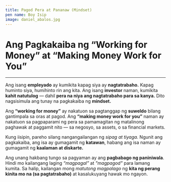 ```yaml
---
title: Pagod Pera at Pananaw (Mindset)
pen name: Boy Isip
image: daniel_abalos.jpg
---
```


# Ang Pagkakaiba ng “Working for Money” at “Making Money Work for You”

---

Ang isang **empleyado** ay kumikita kapag siya ay **nagtatrabaho.** 
Kapag huminto siya, humihinto rin ang kita. Ang isang **investor** 
naman, kumikita **kahit natutulog** — dahil **pera na niya ang 
nagtatrabaho para sa kanya.** Dito nagsisimula ang tunay na 
pagkakaiba ng **mindset.**

Ang **“working for money”** ay nakatuon sa pagtanggap ng **suweldo** 
bilang gantimpala sa oras at pagod. Ang **“making money work 
for you”** naman ay nakatuon sa pagpaparami ng pera sa 
pamamagitan ng matalinong paghawak at paggamit nito — sa negosyo, sa 
assets, o sa financial markets.

Kung iisipin, pareho silang nangangailangan ng *sipag at tiyaga.* 
Ngunit ang pagkakaiba, ang isa ay gumagamit ng **katawan**, 
habang ang isa naman ay gumagamit ng **kaalaman at diskarte.**

Ang unang hakbang tungo sa pagyaman ay ang **pagbabago ng 
paniniwala**. Hindi mo kailangang laging *“magpagal”* at *"magpagod"* para lamang kumita. 
Sa halip, kailangan mong *matutong magpalago* ng **kita ng
perang kinita mo na (sa pagtatrabaho)** at kasalukuyang hawak mo ngayon.

